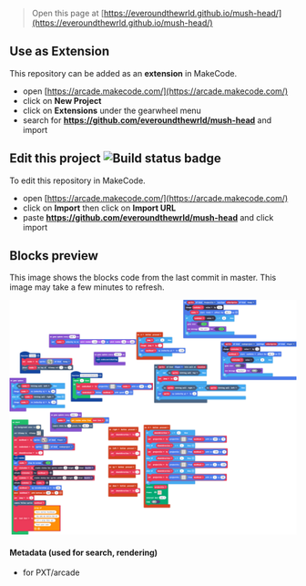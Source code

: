  


> Open this page at [https://everoundthewrld.github.io/mush-head/](https://everoundthewrld.github.io/mush-head/)

## Use as Extension

This repository can be added as an **extension** in MakeCode.

* open [https://arcade.makecode.com/](https://arcade.makecode.com/)
* click on **New Project**
* click on **Extensions** under the gearwheel menu
* search for **https://github.com/everoundthewrld/mush-head** and import

## Edit this project ![Build status badge](https://github.com/everoundthewrld/mush-head/workflows/MakeCode/badge.svg)

To edit this repository in MakeCode.

* open [https://arcade.makecode.com/](https://arcade.makecode.com/)
* click on **Import** then click on **Import URL**
* paste **https://github.com/everoundthewrld/mush-head** and click import

## Blocks preview

This image shows the blocks code from the last commit in master.
This image may take a few minutes to refresh.

![A rendered view of the blocks](https://github.com/everoundthewrld/mush-head/raw/master/.github/makecode/blocks.png)

#### Metadata (used for search, rendering)

* for PXT/arcade
<script src="https://makecode.com/gh-pages-embed.js"></script><script>makeCodeRender("{{ site.makecode.home_url }}", "{{ site.github.owner_name }}/{{ site.github.repository_name }}");</script>
